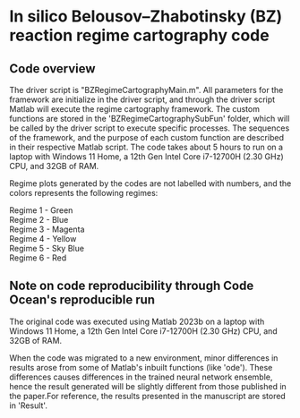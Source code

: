 # In silico Belousov–Zhabotinsky (BZ) reaction regime cartography code

## Code overview
The driver script is "BZRegimeCartographyMain.m". All parameters for the framework are initialize in the driver script, and through the driver script Matlab will execute the regime cartography framework. The custom functions are stored in the 'BZRegimeCartographySubFun' folder, which will be called by the driver script to execute specific processes. The sequences of the framework, and the purpose of each custom function are described in their respective Matlab script. The code takes about 5 hours to run on a laptop with Windows 11 Home, a 12th Gen Intel Core i7-12700H (2.30 GHz) CPU, and 32GB of RAM.

Regime plots generated by the codes are not labelled with numbers, and the colors represents the following regimes:

Regime 1 - Green\
Regime 2 - Blue\
Regime 3 - Magenta\
Regime 4 - Yellow\
Regime 5 - Sky Blue\
Regime 6 - Red


## Note on code reproducibility through Code Ocean's reproducible run
The original code was executed using Matlab 2023b on a laptop with Windows 11 Home, a 12th Gen Intel Core i7-12700H (2.30 GHz) CPU, and 32GB of RAM.

When the code was migrated to a new environment, minor differences in results arose from some of Matlab's inbuilt functions (like 'ode'). These differences causes differences in the trained neural network ensemble, hence the result generated will be slightly different from those published in the paper.For reference, the results presented in the manuscript are stored in 'Result'.

<br>
<br>
<br>
<br>





